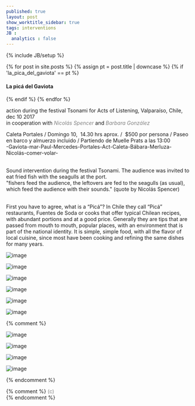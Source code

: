 ```yaml
---
published: true
layout: post
show_worktitle_sidebar: true
tags: interventions
JB :
  analytics : false
---
```


{% include JB/setup %}


<div class="container-parent">
<div class="container-narrow-right">
{% for post in site.posts %}
	{% assign pt = post.title | downcase %}
	{% if 'la_pica_del_gaviota' == pt %}
<h4><a href="{{ BASE_PATH }}{{ post.url }}"></a>La picá del Gaviota</h4>
	{% endif %}
{% endfor %}

<p>
action during the festival Tsonami for Acts of Listening, Valparaíso, Chile, dec 10 2017<br /> 
in cooperation with <a href="http://www.nicolasspencer.cl/" target="_blank" style="text-decoration:none; color: grey"><i>Nicolás Spencer</i></a> and
<a href="www.barbaragonzalezbarrera.com" target="_blank" style="text-decoration:none; color: grey"><i>Barbara González</i></a><br />

Caleta Portales / Domingo 10,  14.30 hrs aprox. /  $500 por persona / Paseo en barco y almuerzo incluido / Partiendo de Muelle Prats a las 13:00<br />
-Gaviota-mar-Paul-Mercedes-Portales-Act-Caleta-Bábara-Merluza-Nicolás-comer-volar-<br />
<br />

Sound intervention during the festival Tsonami. The audience was invited to eat fried fish with the seagulls at the port.<br />
"fishers feed the audience, the leftovers are fed to the seagulls (as usual), which feed the audience with their sounds." (quote by Nicolás Spencer)<br />

<br />
First you have to agree, what is a “Picá”? In Chile they call “Picá” restaurants, Fuentes de Soda or cooks that offer typical Chilean recipes, with abundant portions and at a good price. Generally they are tips that are passed from mouth to mouth, popular places, with an environment that is part of the national identity. It is simple, simple food, with all the flavor of local cuisine, since most have been cooking and refining the same dishes for many years.


</p>
</div>


<div class="container-narrow-left">
<img src="{{ site.url }}/images/pica_seagulls1_sm.jpg" loading="lazy" alt="image">
<p></p>
<img src="{{ site.url }}/images/pica_audience_sm.jpg" loading="lazy" alt="image">
<p></p>
<img src="{{ site.url }}/images/pica_fish_sm.jpg" loading="lazy" alt="image">
<p></p>
<img src="{{ site.url }}/images/pica_leftovers_sm.jpg" loading="lazy" alt="image">
<p></p>
<img src="{{ site.url }}/images/pica_puerto_sm.jpg" loading="lazy" alt="image">
<p></p>

<img src="{{ site.url }}/images/pica_invitation_sm.jpg" loading="lazy" alt="image">

{% comment %}
<p></p>
<img src="{{ site.url }}/images/drachen_antenna_small_lg.jpg" alt="image">
<p></p>
<img src="{{ site.url }}/images/drachen_cape_horn_small.jpg" alt="image">
<p></p>


<img src="{{ site.url }}/images/drachen_bahia_inutil_small.jpg" alt="image">
<p></p>
<img src="{{ site.url }}/images/drachen_puerto_williams_small.jpg" alt="image">
<p></p>
{% endcomment %}


</div>
</div>




{% comment %}
<font color="grey">(c)<br /></font>
{% endcomment %}

